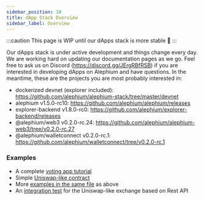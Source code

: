 ```yaml
---
sidebar_position: 10
title: dApp Stack Overview
sidebar_label: Overview
---
```


:::caution
This page is WIP until our dApps stack is more stable 🚧
:::

Our dApps stack is under active development and things change every day. We are working hard on updating our documentation pages as we go. Feel free to ask us on Discord (https://discord.gg/JErgRBfRSB) if you are interested in developing dApps on Alephium and have questions. In the meantime, these are the projects you are most probably interested in:

- dockerized devnet (explorer included): https://github.com/alephium/alephium-stack/tree/master/devnet
- alephium v1.5.0-rc10: https://github.com/alephium/alephium/releases
- explorer-backend v1.8.0-rc0: https://github.com/alephium/explorer-backend/releases
- @alephium/web3 v0.2.0-rc.24: https://github.com/alephium/alephium-web3/tree/v0.2.0-rc.27
- @alephium/walletconnect v0.2.0-rc.1: https://github.com/alephium/walletconnect/tree/v0.2.0-rc.1

### Examples

- A complete [voting app tutorial](https://github.com/alephium/voting-tutorial)
- Simple [Uniswap-like contract](https://github.com/alephium/alephium/blob/master/flow/src/test/scala/org/alephium/flow/core/VMSpec.scala#L1335-L1405)
- More [examples in the same file](https://github.com/alephium/alephium/blob/master/flow/src/test/scala/org/alephium/flow/core/VMSpec.scala) as above
- An [integration test](https://github.com/alephium/alephium/blob/master/app/src/it/scala/org/alephium/app/SmartContractTest.scala) for the Uniswap-like exchange based on Rest API
